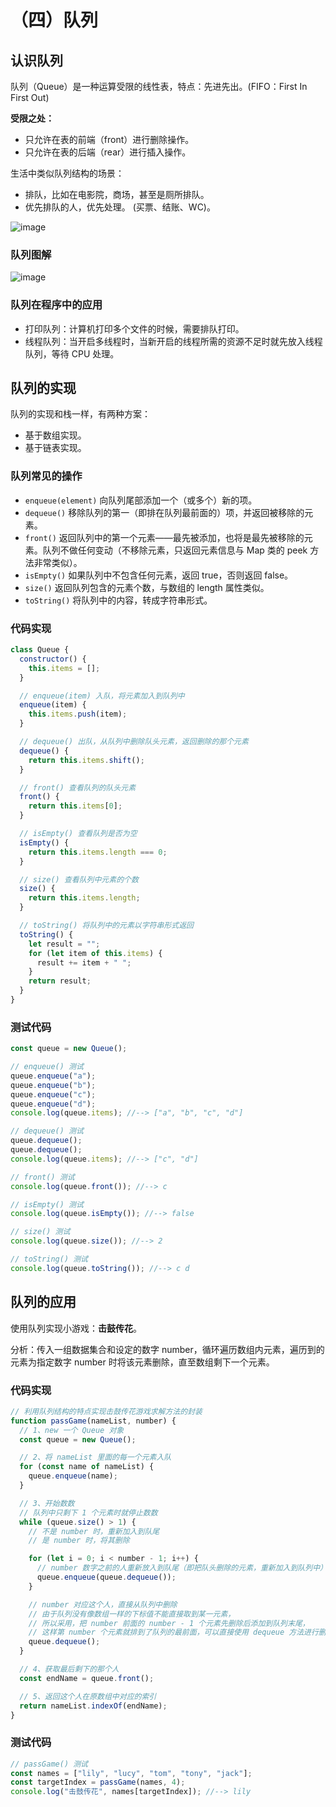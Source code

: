 # （四）队列

## 认识队列

队列（Queue）是一种运算受限的线性表，特点：先进先出。(FIFO：First In First Out)

**受限之处：**

- 只允许在表的前端（front）进行删除操作。
- 只允许在表的后端（rear）进行插入操作。

生活中类似队列结构的场景：

- 排队，比如在电影院，商场，甚至是厕所排队。
- 优先排队的人，优先处理。 (买票、结账、WC)。

![image](https://cdn.jsdelivr.net/gh/XPoet/image-hosting@master/JavaScript-数据结构与算法/image.5mmiw2kdwbs0.png)

### 队列图解

![image](https://cdn.jsdelivr.net/gh/XPoet/image-hosting@master/JavaScript-数据结构与算法/image.mq92bw3am0g.png)

### 队列在程序中的应用

- 打印队列：计算机打印多个文件的时候，需要排队打印。
- 线程队列：当开启多线程时，当新开启的线程所需的资源不足时就先放入线程队列，等待 CPU 处理。

## 队列的实现

队列的实现和栈一样，有两种方案：

- 基于数组实现。
- 基于链表实现。

### 队列常见的操作

- `enqueue(element)` 向队列尾部添加一个（或多个）新的项。
- `dequeue()` 移除队列的第一（即排在队列最前面的）项，并返回被移除的元素。
- `front()` 返回队列中的第一个元素——最先被添加，也将是最先被移除的元素。队列不做任何变动（不移除元素，只返回元素信息与 Map 类的 peek 方法非常类似）。
- `isEmpty()` 如果队列中不包含任何元素，返回 true，否则返回 false。
- `size()` 返回队列包含的元素个数，与数组的 length 属性类似。
- `toString()` 将队列中的内容，转成字符串形式。

### 代码实现

```js
class Queue {
  constructor() {
    this.items = [];
  }

  // enqueue(item) 入队，将元素加入到队列中
  enqueue(item) {
    this.items.push(item);
  }

  // dequeue() 出队，从队列中删除队头元素，返回删除的那个元素
  dequeue() {
    return this.items.shift();
  }

  // front() 查看队列的队头元素
  front() {
    return this.items[0];
  }

  // isEmpty() 查看队列是否为空
  isEmpty() {
    return this.items.length === 0;
  }

  // size() 查看队列中元素的个数
  size() {
    return this.items.length;
  }

  // toString() 将队列中的元素以字符串形式返回
  toString() {
    let result = "";
    for (let item of this.items) {
      result += item + " ";
    }
    return result;
  }
}
```

### 测试代码

```js
const queue = new Queue();

// enqueue() 测试
queue.enqueue("a");
queue.enqueue("b");
queue.enqueue("c");
queue.enqueue("d");
console.log(queue.items); //--> ["a", "b", "c", "d"]

// dequeue() 测试
queue.dequeue();
queue.dequeue();
console.log(queue.items); //--> ["c", "d"]

// front() 测试
console.log(queue.front()); //--> c

// isEmpty() 测试
console.log(queue.isEmpty()); //--> false

// size() 测试
console.log(queue.size()); //--> 2

// toString() 测试
console.log(queue.toString()); //--> c d
```

## 队列的应用

使用队列实现小游戏：**击鼓传花**。

分析：传入一组数据集合和设定的数字 number，循环遍历数组内元素，遍历到的元素为指定数字 number 时将该元素删除，直至数组剩下一个元素。

### 代码实现

```js
// 利用队列结构的特点实现击鼓传花游戏求解方法的封装
function passGame(nameList, number) {
  // 1、new 一个 Queue 对象
  const queue = new Queue();

  // 2、将 nameList 里面的每一个元素入队
  for (const name of nameList) {
    queue.enqueue(name);
  }

  // 3、开始数数
  // 队列中只剩下 1 个元素时就停止数数
  while (queue.size() > 1) {
    // 不是 number 时，重新加入到队尾
    // 是 number 时，将其删除

    for (let i = 0; i < number - 1; i++) {
      // number 数字之前的人重新放入到队尾（即把队头删除的元素，重新加入到队列中）
      queue.enqueue(queue.dequeue());
    }

    // number 对应这个人，直接从队列中删除
    // 由于队列没有像数组一样的下标值不能直接取到某一元素，
    // 所以采用，把 number 前面的 number - 1 个元素先删除后添加到队列末尾，
    // 这样第 number 个元素就排到了队列的最前面，可以直接使用 dequeue 方法进行删除
    queue.dequeue();
  }

  // 4、获取最后剩下的那个人
  const endName = queue.front();

  // 5、返回这个人在原数组中对应的索引
  return nameList.indexOf(endName);
}
```

### 测试代码

```js
// passGame() 测试
const names = ["lily", "lucy", "tom", "tony", "jack"];
const targetIndex = passGame(names, 4);
console.log("击鼓传花", names[targetIndex]); //--> lily
```
